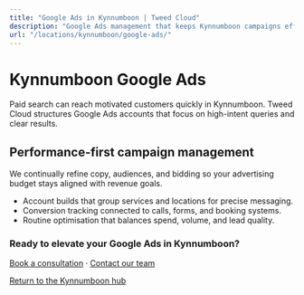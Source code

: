 ```yaml
---
title: "Google Ads in Kynnumboon | Tweed Cloud"
description: "Google Ads management that keeps Kynnumboon campaigns efficient and measurable."
url: "/locations/kynnumboon/google-ads/"
---
```


# Kynnumboon Google Ads

Paid search can reach motivated customers quickly in Kynnumboon. Tweed Cloud structures Google Ads accounts that focus on high-intent queries and clear results.

## Performance-first campaign management

We continually refine copy, audiences, and bidding so your advertising budget stays aligned with revenue goals.

- Account builds that group services and locations for precise messaging.
- Conversion tracking connected to calls, forms, and booking systems.
- Routine optimisation that balances spend, volume, and lead quality.

### Ready to elevate your Google Ads in Kynnumboon?

[Book a consultation](/consultation/) · [Contact our team](/contact/)

[Return to the Kynnumboon hub](/locations/kynnumboon/)
